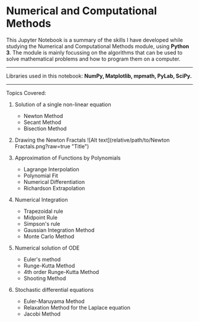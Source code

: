# Numerical and Computational Methods
This Jupyter Notebook is a summary of the skills I have developed while studying the Numerical and Computational Methods module, using **Python 3**.
The module is mainly focussing on the algorithms that can be used to solve mathematical problems and how to program them on a computer. <hr>

Libraries used in this notebook: **NumPy, Matplotlib, mpmath, PyLab, SciPy.**

<hr>
Topics Covered:

1. Solution of a single non-linear equation
   - Newton Method
   - Secant Method
   - Bisection Method

2. Drawing the Newton Fractals
![Alt text](relative/path/to/Newton Fractals.png?raw=true "Title")
3. Approximation of Functions by Polynomials  
   - Lagrange Interpolation
   - Polynomial Fit
   - Numerical Differentiation
   - Richardson Extrapolation

4. Numerical Integration  
   - Trapezoidal rule
   - Midpoint Rule
   - Simpson's rule
   - Gaussian Integration Method
   - Monte Carlo Method

5. Numerical solution of ODE  
   - Euler's method
   - Runge-Kutta Method
   - 4th order Runge-Kutta Method
   - Shooting Method

6. Stochastic differential equations  
   - Euler-Maruyama Method
   - Relaxation Method for the Laplace equation
   - Jacobi Method
